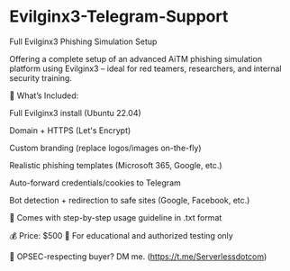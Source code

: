 # Evilginx3-Telegram-Support

Full Evilginx3 Phishing Simulation Setup


Offering a complete setup of an advanced AiTM phishing simulation platform using Evilginx3 – ideal for red teamers, researchers, and internal security training.

 

🔧 What’s Included:

Full Evilginx3 install (Ubuntu 22.04)

Domain + HTTPS (Let's Encrypt)

Custom branding (replace logos/images on-the-fly)

Realistic phishing templates (Microsoft 365, Google, etc.)

Auto-forward credentials/cookies to Telegram

Bot detection + redirection to safe sites (Google, Facebook, etc.)

📄 Comes with step-by-step usage guideline in .txt format

💰 Price: $500
🧠 For educational and authorized testing only

🔐 OPSEC-respecting buyer? DM me. (https://t.me/Serverlessdotcom)
